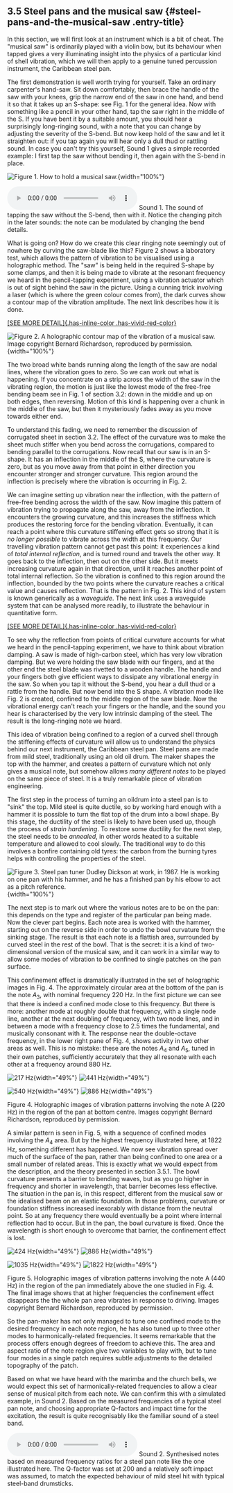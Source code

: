 ## 3.5 Steel pans and the musical saw {#steel-pans-and-the-musical-saw .entry-title}



In this section, we will first look at an instrument which is a bit of
cheat. The "musical saw" is ordinarily played with a violin bow, but its
behaviour when tapped gives a very illuminating insight into the physics
of a particular kind of shell vibration, which we will then apply to a
genuine tuned percussion instrument, the Caribbean steel pan.

The first demonstration is well worth trying for yourself. Take an
ordinary carpenter's hand-saw. Sit down comfortably, then brace the
handle of the saw with your knees, grip the narrow end of the saw in one
hand, and bend it so that it takes up an S-shape: see Fig. 1 for the
general idea. Now with something like a pencil in your other hand, tap
the saw right in the middle of the S. If you have bent it by a suitable
amount, you should hear a surprisingly long-ringing sound, with a note
that you can change by adjusting the severity of the S-bend. But now
keep hold of the saw and let it straighten out: if you tap again you
will hear only a dull thud or rattling sound. In case you can't try this
yourself, Sound 1 gives a simple recorded example: I first tap the saw
without bending it, then again with the S-bend in place.

![Figure 1. How to hold a musical
saw.](uploads/2020/09/saw_tap_2.jpg){width="100%"}

<audio controls="" src="https://euphonics.org/wp-content/uploads/2020/09/saw_taps.mp3"></audio>
Sound 1. The sound of tapping the saw without the S-bend, then with it.
Notice the changing pitch in the later sounds: the note can be modulated
by changing the bend details.

What is going on? How do we create this clear ringing note seemingly out
of nowhere by curving the saw-blade like this? Figure 2 shows a
laboratory test, which allows the pattern of vibration to be visualised
using a holographic method. The "saw" is being held in the required
S-shape by some clamps, and then it is being made to vibrate at the
resonant frequency we heard in the pencil-tapping experiment, using a
vibration actuator which is out of sight behind the saw in the picture.
Using a cunning trick involving a laser (which is where the green colour
comes from), the dark curves show a contour map of the vibration
amplitude. The next link describes how it is done.

[[SEE MORE DETAIL]{.has-inline-color
.has-vivid-red-color}](#time-average-holography)

![Figure 2. A holographic contour map of the vibration of a musical saw.
Image copyright Bernard Richardson, reproduced by
permission.](uploads/2020/09/Musical-Saw-1-994-Hz.jpg){width="100%"}

The two broad white bands running along the length of the saw are nodal
lines, where the vibration goes to zero. So we can work out what is
happening. If you concentrate on a strip across the width of the saw in
the vibrating region, the motion is just like the lowest mode of the
free-free bending beam see in Fig. 1 of section 3.2: down in the middle
and up on both edges, then reversing. Motion of this kind is happening
over a chunk in the middle of the saw, but then it mysteriously fades
away as you move towards either end.

To understand this fading, we need to remember the discussion of
corrugated sheet in section 3.2. The effect of the curvature was to make
the sheet much stiffer when you bend across the corrugations, compared
to bending parallel to the corrugations. Now recall that our saw is in
an S-shape. It has an inflection in the middle of the S, where the
curvature is zero, but as you move away from that point in either
direction you encounter stronger and stronger curvature. This region
around the inflection is precisely where the vibration is occurring in
Fig. 2.

We can imagine setting up vibration near the inflection, with the
pattern of free-free bending across the width of the saw. Now imagine
this pattern of vibration trying to propagate along the saw, away from
the inflection. It encounters the growing curvature, and this increases
the stiffness which produces the restoring force for the bending
vibration. Eventually, it can reach a point where this curvature
stiffening effect gets so strong that it is *no longer possible* to
vibrate across the width at this frequency. Our travelling vibration
pattern cannot get past this point: it experiences a kind of *total
internal reflection*, and is turned round and travels the other way. It
goes back to the inflection, then out on the other side. But it meets
increasing curvature again in that direction, until it reaches another
point of total internal reflection. So the vibration is confined to this
region around the inflection, bounded by the two points where the
curvature reaches a critical value and causes reflection. That is the
pattern in Fig. 2. This kind of system is known generically as a
*waveguide*. The next link uses a waveguide system that can be analysed
more readily, to illustrate the behaviour in quantitative form.

[[SEE MORE DETAIL]{.has-inline-color
.has-vivid-red-color}](#illustrating-waveguide-reflection-the-beam-on-an-elastic-foundation)

To see why the reflection from points of critical curvature accounts for
what we heard in the pencil-tapping experiment, we have to think about
vibration damping. A saw is made of high-carbon steel, which has very
low vibration damping. But we were holding the saw blade with our
fingers, and at the other end the steel blade was rivetted to a wooden
handle. The handle and your fingers both give efficient ways to
dissipate any vibrational energy in the saw. So when you tap it without
the S-bend, you hear a dull thud or a rattle from the handle. But now
bend into the S shape. A vibration mode like Fig. 2 is created, confined
to the middle region of the saw blade. Now the vibrational energy can't
reach your fingers or the handle, and the sound you hear is
characterised by the very low intrinsic damping of the steel. The result
is the long-ringing note we heard.

This idea of vibration being confined to a region of a curved shell
through the stiffening effects of curvature will allow us to understand
the physics behind our next instrument, the Caribbean steel pan. Steel
pans are made from mild steel, traditionally using an old oil drum. The
maker shapes the top with the hammer, and creates a pattern of curvature
which not only gives a musical note, but somehow allows *many different
notes* to be played on the same piece of steel. It is a truly remarkable
piece of vibration engineering.

The first step in the process of turning an oildrum into a steel pan is
to "sink" the top. Mild steel is quite ductile, so by working hard
enough with a hammer it is possible to turn the flat top of the drum
into a bowl shape. By this stage, the ductility of the steel is likely
to have been used up, though the process of *strain hardening*. To
restore some ductility for the next step, the steel needs to be
*annealed*, in other words heated to a suitable temperature and allowed
to cool slowly. The traditional way to do this involves a bonfire
containing old tyres: the carbon from the burning tyres helps with
controlling the properties of the steel.

![Figure 3. Steel pan tuner Dudley Dickson at work, in 1987. He is
working on one pan with his hammer, and he has a finished pan by his
elbow to act as a pitch
reference.](uploads/2020/09/Dudley-pans-2-1.jpg){width="100%"}

The next step is to mark out where the various notes are to be on the
pan: this depends on the type and register of the particular pan being
made. Now the clever part begins. Each note area is worked with the
hammer, starting out on the reverse side in order to undo the bowl
curvature from the sinking stage. The result is that each note is a
flattish area, surrounded by curved steel in the rest of the bowl. That
is the secret: it is a kind of two-dimensional version of the musical
saw, and it can work in a similar way to allow some modes of vibration
to be confined to single patches on the pan surface.

This confinement effect is dramatically illustrated in the set of
holographic images in Fig. 4. The approximately circular area at the
bottom of the pan is the note $A_3$, with nominal frequency 220 Hz. In
the first picture we can see that there is indeed a confined mode close
to this frequency. But there is more: another mode at roughly double
that frequency, with a single node line, another at the next doubling of
frequency, with two node lines, and in between a mode with a frequency
close to 2.5 times the fundamental, and musically consonant with it. The
response near the double-octave frequency, in the lower right pane of
Fig. 4, shows activity in two other areas as well. This is no mistake:
these are the notes $A_4$ and $A_5$, tuned in their own patches,
sufficiently accurately that they all resonate with each other at a
frequency around 880 Hz.

![217
Hz](uploads/2020/09/Steel-Pan-01.jpg){width="49%"}
![441
Hz](uploads/2020/09/Steel-Pan-02.jpg){width="49%"}

![540
Hz](uploads/2020/09/Steel-Pan-03.jpg){width="49%"}
![886
Hz](uploads/2020/09/Steel-Pan-05.jpg){width="49%"}

Figure 4. Holographic images of vibration patterns involving the note A
(220 Hz) in the region of the pan at bottom centre. Images copyright
Bernard Richardson, reproduced by permission.

A similar pattern is seen in Fig. 5, with a sequence of confined modes
involving the $A_4$ area. But by the highest frequency illustrated
here, at 1822 Hz, something different has happened. We now see vibration
spread over much of the surface of the pan, rather than being confined
to one area or a small number of related areas. This is exactly what we
would expect from the description, and the theory presented in section
3.5.1. The bowl curvature presents a barrier to bending waves, but as
you go higher in frequency and shorter in wavelength, that barrier
becomes less effective. The situation in the pan is, in this respect,
different from the musical saw or the idealised beam on an elastic
foundation. In those problems, curvature or foundation stiffness
increased inexorably with distance from the neutral point. So at any
frequency there would eventually be a point where internal reflection
had to occur. But in the pan, the bowl curvature is fixed. Once the
wavelength is short enough to overcome that barrier, the confinement
effect is lost.

![424
Hz](uploads/2020/09/Steel-Pan-08.jpg){width="49%"}
![886
Hz](uploads/2020/09/Steel-Pan-05-1.jpg){width="49%"}

![1035
Hz](uploads/2020/09/Steel-Pan-10.jpg){width="49%"}
![1822
Hz](uploads/2020/09/Steel-Pan-11.jpg){width="49%"}

Figure 5. Holographic images of vibration patterns involving the note A
(440 Hz) in the region of the pan immediately above the one studied in
Fig. 4. The final image shows that at higher frequencies the confinement
effect disappears the the whole pan area vibrates in response to
driving. Images copyright Bernard Richardson, reproduced by permission.

So the pan-maker has not only managed to tune one confined mode to the
desired frequency in each note region, he has also tuned up to three
other modes to harmonically-related frequencies. It seems remarkable
that the process offers enough degrees of freedom to achieve this. The
area and aspect ratio of the note region give two variables to play
with, but to tune four modes in a single patch requires subtle
adjustments to the detailed topography of the patch.

Based on what we have heard with the marimba and the church bells, we
would expect this set of harmonically-related frequencies to allow a
clear sense of musical pitch from each note. We can confirm this with a
simulated example, in Sound 2. Based on the measured frequencies of a
typical steel pan note, and choosing appropriate Q-factors and impact
time for the excitation, the result is quite recognisably like the
familiar sound of a steel band.

<audio controls="" src="https://euphonics.org/wp-content/uploads/2020/09/synthout_pan_Q200_2.mp3"></audio>
Sound 2. Synthesised notes based on measured frequency ratios for a
steel pan note like the one illustrated here. The Q-factor was set at
200 and a relatively soft impact was assumed, to match the expected
behaviour of mild steel hit with typical steel-band drumsticks.


